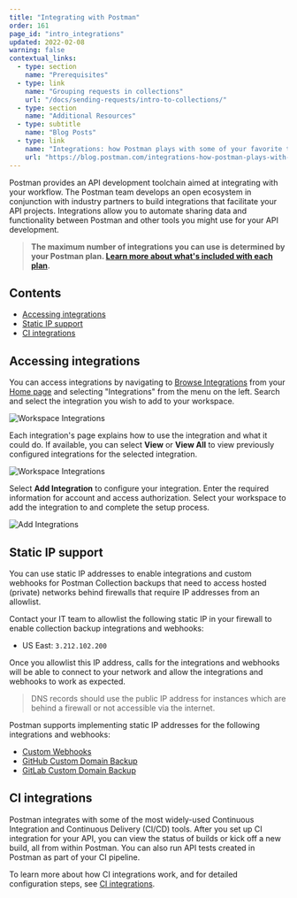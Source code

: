 ```yaml
---
title: "Integrating with Postman"
order: 161
page_id: "intro_integrations"
updated: 2022-02-08
warning: false
contextual_links:
  - type: section
    name: "Prerequisites"
  - type: link
    name: "Grouping requests in collections"
    url: "/docs/sending-requests/intro-to-collections/"
  - type: section
    name: "Additional Resources"
  - type: subtitle
    name: "Blog Posts"
  - type: link
    name: "Integrations: how Postman plays with some of your favorite tools"
    url: "https://blog.postman.com/integrations-how-postman-plays-with-some-of-your-favorite-tools/"
---
```


Postman provides an API development toolchain aimed at integrating with your workflow. The Postman team develops an open ecosystem in conjunction with industry partners to build integrations that facilitate your API projects. Integrations allow you to automate sharing data and functionality between Postman and other tools you might use for your API development.

> **The maximum number of integrations you can use is determined by your Postman plan. [Learn more about what's included with each plan](https://www.postman.com/pricing/).**

## Contents

* [Accessing integrations](#accessing-integrations)
* [Static IP support](#static-ip-support)
* [CI integrations](#ci-integrations)

## Accessing integrations

You can access integrations by navigating to [Browse Integrations](https://go.postman.co/integrations/browse) from your [Home page](http://go.postman.co/) and selecting "Integrations" from the menu on the left. Search and select the integration you wish to add to your workspace.

![Workspace Integrations](https://assets.postman.com/postman-docs/browse-integrations.jpg)

Each integration's page explains how to use the integration and what it could do. If available, you can select **View** or **View All** to view previously configured integrations for the selected integration.

![Workspace Integrations](https://assets.postman.com/postman-docs/integrations-from-teammates.jpg)

Select __Add Integration__ to configure your integration. Enter the required information for account and access authorization. Select your workspace to add the integration to and complete the setup process.

![Add Integrations](https://assets.postman.com/postman-docs/add-integration-b.jpg)

## Static IP support

You can use static IP addresses to enable integrations and custom webhooks for Postman Collection backups that need to access hosted (private) networks behind firewalls that require IP addresses from an allowlist.

Contact your IT team to allowlist the following static IP in your firewall to enable collection backup integrations and webhooks:

* US East: `3.212.102.200`

Once you allowlist this IP address, calls for the integrations and webhooks will be able to connect to your network and allow the integrations and webhooks to work as expected.

> DNS records should use the public IP address for instances which are behind a firewall or not accessible via the internet.

Postman supports implementing static IP addresses for the following integrations and webhooks:

* [Custom Webhooks](/docs/integrations/webhooks/)
* [GitHub Custom Domain Backup](/docs/integrations/available-integrations/github/#backup-collections-to-github-on-custom-domain)
* [GitLab Custom Domain Backup](/docs/integrations/available-integrations/gitlab/#backup-your-postman-collections-to-gitlab-on-a-custom-domain)

## CI integrations

Postman integrates with some of the most widely-used Continuous Integration and Continuous Delivery (CI/CD) tools. After you set up CI integration for your API, you can view the status of builds or kick off a new build, all from within Postman. You can also run API tests created in Postman as part of your CI pipeline.

To learn more about how CI integrations work, and for detailed configuration steps, see [CI integrations](/docs/integrations/ci-integrations/).
